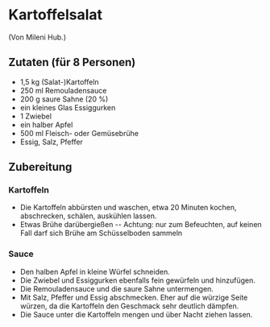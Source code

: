 # Kartoffelsalat

(Von Mileni Hub.)

## Zutaten (für 8 Personen)

 + 1,5 kg (Salat-)Kartoffeln
 + 250 ml Remouladensauce
 + 200 g saure Sahne (20 %)
 + ein kleines Glas Essiggurken
 + 1 Zwiebel
 + ein halber Apfel
 + 500 ml Fleisch- oder Gemüsebrühe
 + Essig, Salz, Pfeffer

## Zubereitung

### Kartoffeln

 + Die Kartoffeln abbürsten und waschen, etwa 20 Minuten kochen,
   abschrecken, schälen, auskühlen lassen.
 + Etwas Brühe darübergießen -- Achtung: nur zum Befeuchten, auf keinen
   Fall darf sich Brühe am Schüsselboden sammeln

### Sauce

 + Den halben Apfel in kleine Würfel schneiden.
 + Die Zwiebel und Essiggurken ebenfalls fein gewürfeln und hinzufügen.
 + Die Remouladensauce und die saure Sahne untermengen.
 + Mit Salz, Pfeffer und Essig abschmecken. Eher auf die würzige Seite
   würzen, da die Kartoffeln den Geschmack sehr deutlich dämpfen.
 + Die Sauce unter die Kartoffeln mengen und über Nacht ziehen lassen.
